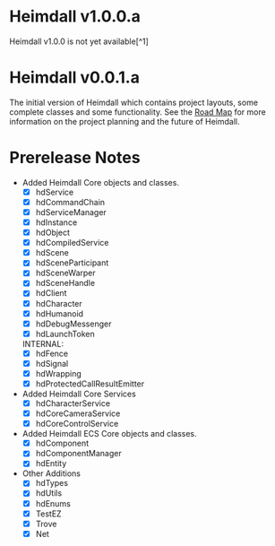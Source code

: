 # Heimdall v1.0.0.a
Heimdall v1.0.0 is not yet available[^1]

# Heimdall v0.0.1.a
The initial version of Heimdall which contains project layouts, some complete classes and some functionality. See the [Road Map](ROADMAP.md) for more information on the project planning and the future of Heimdall.

# Prerelease Notes
- Added Heimdall Core objects and classes.
    - [x] hdService
    - [x] hdCommandChain
    - [x] hdServiceManager
    - [x] hdInstance
    - [x] hdObject
    - [x] hdCompiledService
    - [x] hdScene
    - [x] hdSceneParticipant
    - [x] hdSceneWarper
    - [x] hdSceneHandle
    - [x] hdClient
    - [x] hdCharacter
    - [x] hdHumanoid
    - [x] hdDebugMessenger
    - [x] hdLaunchToken

    INTERNAL:
    - [x] hdFence
    - [x] hdSignal
    - [x] hdWrapping
    - [x] hdProtectedCallResultEmitter

- Added Heimdall Core Services
    - [x] hdCharacterService
    - [x] hdCoreCameraService
    - [x] hdCoreControlService

- Added Heimdall ECS Core objects and classes.
    - [x] hdComponent
    - [x] hdComponentManager
    - [x] hdEntity

- Other Additions
    - [x] hdTypes
    - [x] hdUtils
    - [x] hdEnums
    - [x] TestEZ
    - [x] Trove
    - [x] Net